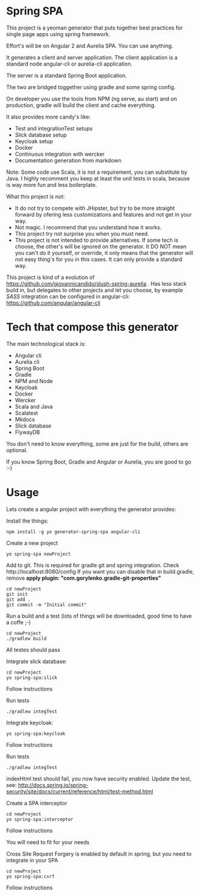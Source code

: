 # Spring SPA

This project is a yeoman generator that puts together best practices for single page 
apps using spring framework.

Effort's will be on Angular 2 and Aurelia SPA. You can use anything.

It generates a client and server application. The client application is a standard
node angular-cli or aurelia-cli application.

The server is a standard Spring Boot application.

The two are bridged toggether using gradle and some spring config.

On developer you use the tools from NPM (ng serve, au start) and on production,
gradle will build the client and cache everything.

It also provides more candy's like:

- Test and integrationTest setups
- Slick database setup
- Keycloak setup
- Docker
- Continuous integration with wercker
- Documentation generation from markdown

Note: Some code use Scala, it is not a requirement, you can substitute by Java. 
I highly recomment you keep at least the unit tests in scala, 
because is way more fun and less boilerplate.

What this project is not:

 - It do not try to compete with JHipster, but try to be more straight forward 
 by ofering less customizations and features and not get in your way.
 - Not magic. I recommend that you understand how it works.
 - This project try not surprise you when you must need.
 - This project is not intended to provide alternatives. If some tech is choose, 
 the other's will be ignored on the generator. It DO NOT mean you can't do it yourself, or override,
 it only means that the generator will not easy thing's for you in this cases. It can only provide
 a standard way.

 This project is kind of a evolution of https://github.com/giovannicandido/slush-spring-aurelia
 . Has less stack build in, but delegates to other projects and let you choose, 
 by example *SASS* integration can be configured in angular-cli: https://github.com/angular/angular-cli

 # Tech that compose this generator

The main technological stack is:

 - Angular cli
 - Aurelia cli
 - Spring Boot
 - Gradle
 - NPM and Node
 - Keycloak
 - Docker
 - Wercker
 - Scala and Java
 - Scalatest
 - Mkdocs
 - Slick database
 - FlywayDB

You don't need to know everything, some are just for the build, others are optional.

If you know Spring Boot, Gradle and Angular or Aurelia, you are good to go :-)

# Usage

Lets create a angular project with everything the generator provides:

Install the things:

    npm install -g yo generator-spring-spa angular-cli

Create a new project

    yo spring-spa newProject

Add to git. This is required for gradle git and spring integration. Check http://localhost:8080/config 
If you want you can disable that in build.gradle, remove **apply plugin: "com.gorylenko.gradle-git-properties"**

    cd newProject
    git init
    git add .
    git commit -m "Initial commit"

Run a build and a test (lots of things will be downloaded, good time to have a coffe ;-)

    cd newProject
    ./gradlew build

All testes should pass


Integrate slick database:

    cd newProject
    yo spring-spa:slick

Follow instructions

Run tests

    ./gradlew integTest

Integrate keycloak:

    yo spring-spa:keycloak

Follow instructions

Run tests

    ./gradlew integTest

indexHtml test should fail, you now have security enabled. Update the test, see: http://docs.spring.io/spring-security/site/docs/current/reference/html/test-method.html

Create a SPA interceptor

    cd newProject
    yo spring-spa:interceptor

Follow instructions 

You will need to fit for your needs

Cross Site Request Forgery is enabled by default in spring, but you need to 
integrate in your SPA

    cd newProject
    yo spring-spa:csrf

Follow instructions